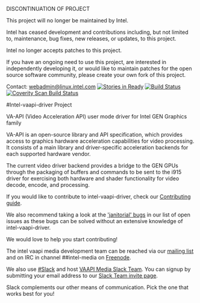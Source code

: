DISCONTINUATION OF PROJECT

This project will no longer be maintained by Intel.

Intel has ceased development and contributions including, but not limited to, maintenance, bug fixes, new releases, or updates, to this project.  

Intel no longer accepts patches to this project.

If you have an ongoing need to use this project, are interested in independently developing it, or would like to maintain patches for the open source software community, please create your own fork of this project.  

Contact: webadmin@linux.intel.com
[![Stories in Ready](https://badge.waffle.io/01org/intel-vaapi-driver.png?label=ready&title=Ready)](http://waffle.io/01org/intel-vaapi-driver)
[![Build Status](https://travis-ci.org/01org/intel-vaapi-driver.svg?branch=master)](https://travis-ci.org/01org/intel-vaapi-driver)
[![Coverity Scan Build Status](https://scan.coverity.com/projects/11612/badge.svg)](https://scan.coverity.com/projects/01org-intel-vaapi-driver)

#Intel-vaapi-driver Project

VA-API (Video Acceleration API) user mode driver for Intel GEN Graphics family

VA-API is an open-source library and API specification, which
provides access to graphics hardware acceleration capabilities
for video processing. It consists of a main library and
driver-specific acceleration backends for each supported hardware 
vendor.

The current video driver backend provides a bridge to the GEN GPUs through the packaging of buffers and
commands to be sent to the i915 driver for exercising both hardware and shader functionality for video
decode, encode, and processing.

If you would like to contribute to intel-vaapi-driver, check our [Contributing
guide](https://github.com/01org/intel-vaapi-driver/blob/master/CONTRIBUTING.md).

We also recommend taking a look at the ['janitorial'
bugs](https://github.com/01org/intel-vaapi-driver/issues?q=is%3Aopen+is%3Aissue+label%3AJanitorial)
in our list of open issues as these bugs can be solved without an
extensive knowledge of intel-vaapi-driver.

We would love to help you start contributing!

The intel vaapi media development team can be reached via our [mailing
list](https://lists.01.org/mailman/listinfo/intel-vaapi-media) and on IRC
in channel ##intel-media on [Freenode](https://freenode.net/kb/answer/chat).

We also use [#Slack](https://slack.com) and host [VAAPI Media Slack
Team](https://intel-media.slack.com).  You can signup by submitting your email
address to our [Slack Team invite page](https://intelmedia.stamplayapp.com).

Slack complements our other means of communication.  Pick the one that works
best for you!
